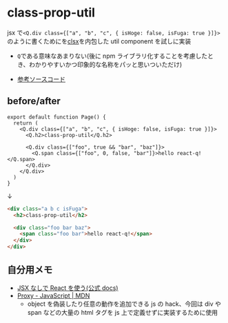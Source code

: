 # class-prop-util

jsx で`<Q.div class={["a", "b", "c", { isHoge: false, isFuga: true }]}>`のように書くためにを[clsx]を内包した util component を試しに実装

[clsx]: https://github.com/lukeed/clsx

- `Q`である意味なあまりない(後に npm ライブラリ化することを考慮したとき、わかりやすいかつ印象的な名称をパッと思いついただけ)

- [参考ソースコード](/src/_common/Q/index.tsx)

## before/after

```tsx
export default function Page() {
  return (
    <Q.div class={["a", "b", "c", { isHoge: false, isFuga: true }]}>
      <Q.h2>class-prop-util</Q.h2>

      <Q.div class={["foo", true && "bar", "baz"]}>
        <Q.span class={["foo", 0, false, "bar"]}>hello react-q!</Q.span>
      </Q.div>
    </Q.div>
  )
}
```

↓

```html
<div class="a b c isFuga">
  <h2>class-prop-util</h2>

  <div class="foo bar baz">
    <span class="foo bar">hello react-q!</span>
  </div>
</div>
```

## 自分用メモ

- [JSX なしで React を使う(公式 docs)](https://ja.reactjs.org/docs/react-without-jsx.html)
- [Proxy - JavaScript | MDN](https://developer.mozilla.org/ja/docs/Web/JavaScript/Reference/Global_Objects/Proxy)
  - object を偽装したり任意の動作を追加できる js の hack、今回は div や span などの大量の html タグを js 上で定義せずに実装するために使用
